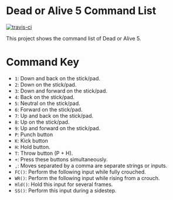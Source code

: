 # Dead or Alive 5 Command List

[![travis-ci](https://travis-ci.org/czchen/DOA5.svg?branch=master)](https://travis-ci.org/czchen/DOA5)

This project shows the command list of Dead or Alive 5.

# Command Key

*   `1`: Down and back on the stick/pad.
*   `2`: Down on the stick/pad.
*   `3`: Down and forward on the stick/pad.
*   `4`: Back on the stick/pad.
*   `5`: Neutral on the stick/pad.
*   `6`: Forward on the stick/pad.
*   `7`: Up and back on the stick/pad.
*   `8`: Up on the stick/pad.
*   `9`: Up and forward on the stick/pad.
*   `P`: Punch button
*   `K`: Kick button
*   `H`: Hold button.
*   `T`: Throw button (P + H).
*   `+`: Press these buttons simultaneously.
*   `,`: Moves separated by a comma are separate strings or inputs.
*   `FC()`: Perform the following input while fully crouched.
*   `WR()`: Perform the following input while rising from a crouch.
*   `Hld()`: Hold this input for several frames.
*   `SS()`: Perform this input during a sidestep.
